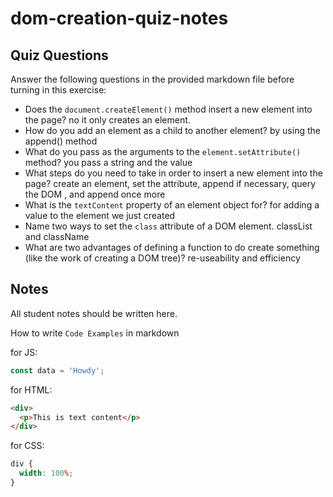 # dom-creation-quiz-notes

## Quiz Questions

Answer the following questions in the provided markdown file before turning in this exercise:

- Does the `document.createElement()` method insert a new element into the page?
  no it only creates an element.
- How do you add an element as a child to another element?
  by using the append() method
- What do you pass as the arguments to the `element.setAttribute()` method?
  you pass a string and the value
- What steps do you need to take in order to insert a new element into the page?
  create an element, set the attribute, append if necessary, query the DOM , and append once more
- What is the `textContent` property of an element object for?
  for adding a value to the element we just created
- Name two ways to set the `class` attribute of a DOM element.
  classList and className
- What are two advantages of defining a function to do create something (like the work of creating a DOM tree)?
  re-useability and efficiency

## Notes

All student notes should be written here.

How to write `Code Examples` in markdown

for JS:

```javascript
const data = 'Howdy';
```

for HTML:

```html
<div>
  <p>This is text content</p>
</div>
```

for CSS:

```css
div {
  width: 100%;
}
```
